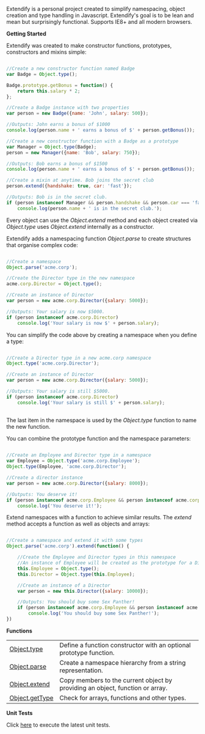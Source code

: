 Extendify is a personal project created to simplify namespacing, object creation and type handling in Javascript. Extendify's goal is to be lean and mean but surprisingly functional. Supports IE8+ and all modern browsers.

**Getting Started**

Extendify was created to make constructor functions, prototypes, constructors and mixins simple:

```javascript

//Create a new constructor function named Badge
var Badge = Object.type();

Badge.prototype.getBonus = function() {
	return this.salary * 2;
};

//Create a Badge instance with two properties
var person = new Badge({name: 'John', salary: 500});

//Outputs: John earns a bonus of $1000
console.log(person.name + ' earns a bonus of $' + person.getBonus());

//Create a new constructor function with a Badge as a prototype
var Manager = Object.type(Badge);
person = new Manager({name: 'Bob', salary: 750});

//Outputs: Bob earns a bonus of $1500
console.log(person.name + ' earns a bonus of $' + person.getBonus());

//Create a mixin at anytime. Bob joins the secret club
person.extend({handshake: true, car: 'fast'});

//Outputs: Bob is in the secret club.
if (person instanceof Manager && person.handshake && person.car === 'fast')
	console.log(person.name + ' is in the secret club.');

```

Every object can use the _Object.extend_ method and each object created via _Object.type_ uses _Object.extend_ internally as a constructor.

Extendify adds a namespacing function _Object.parse_ to create structures that organise complex code:

```javascript

//Create a namespace
Object.parse('acme.corp');

//Create the Director type in the new namespace
acme.corp.Director = Object.type();

//Create an instance of Director
var person = new acme.corp.Director({salary: 5000});

//Outputs: Your salary is now $5000.
if (person instanceof acme.corp.Director) 
	console.log('Your salary is now $' + person.salary);

```

You can simplify the code above by creating a namespace when you define a type:

```javascript

//Create a Director type in a new acme.corp namespace
Object.type('acme.corp.Director');

//Create an instance of Director
var person = new acme.corp.Director({salary: 5000});

//Outputs: Your salary is still $5000.
if (person instanceof acme.corp.Director)
	console.log('Your salary is still $' + person.salary);
	
```

The last item in the namespace is used by the _Object.type_ function to name the new function.

You can combine the prototype function and the namespace parameters:

```javascript
	
//Create an Employee and Director type in a namespace
var Employee = Object.type('acme.corp.Employee');
Object.type(Employee, 'acme.corp.Director');

//Create a director instance
var person = new acme.corp.Director({salary: 8000});

//Outputs: You deserve it!
if (person instanceof acme.corp.Employee && person instanceof acme.corp.Director) 
	console.log('You deserve it!');

```

Extend namespaces with a function to achieve similar results. The _extend_ method accepts a function as well as objects and arrays:

```javascript

//Create a namespace and extend it with some types
Object.parse('acme.corp').extend(function() {

	//Create the Employee and Director types in this namespace
	//An instance of Employee will be created as the prototype for a Director
	this.Employee = Object.type();
	this.Director = Object.type(this.Employee);

	//Create an instance of a Director
	var person = new this.Director({salary: 10000});

	//Outputs: You should buy some Sex Panther!
	if (person instanceof acme.corp.Employee && person instanceof acme.corp.Director) 
		console.log('You should buy some Sex Panther!');
})

```

**Functions**

<table>
<tbody>

<tr><td><a href="../../wiki/Object.type/">Object.type</a></td><td>Define a function constructor with an optional prototype function.</td></tr>
<tr><td><a href="../../wiki/Object.parse/">Object.parse</a></td><td>Create a namespace hierarchy from a string representation.</td></tr>
<tr><td><a href="../../wiki/Object.extend/">Object.extend</a></td><td>Copy members to the current object by providing an object, function or array.</td></tr>
<tr><td><a href="../../wiki/Object.getType/">Object.getType</a></td><td>Check for arrays, functions and other types.</td></tr>
</tbody>
</table>


**Unit Tests**

Click <a href="http://jameswestgate.github.io/extendify/test/" target="_blank">here</a> to execute the latest unit tests.
